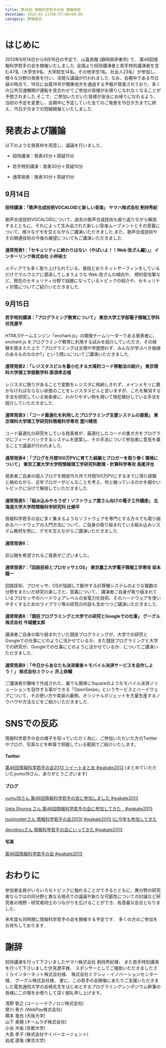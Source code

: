 ```yaml
---
title: 第46回 情報科学若手の会 開催報告
datetime: 2014-01-11T08:57:00+09:00
category: 開催報告
---
```


# はじめに

2013年9月14日から9月16日の予定で、山喜旅館 (静岡県伊東市) で、 第46回情報科学若手の会を開催いたしました. 全国より招待講演者と若手特別講演者を含む47名（大学生9名、大学院生14名、その他学生1名、社会人23名）が参加し、様々な分野の発表を行い、活発な議論が行われました. なお、会期中である15日昼の時点で、16日に台風18号が関東地方を通過する予報が発表されており、多くの公共交通機関が運転を見合わせてご参加の皆様がお帰りになれなくなることが予想されました.そこで、ご参加いただいた皆様が安全にお帰りになれるよう、当初の予定を変更し、会期中に予定していた全てのご発表を15日夕方までに終え、15日夕方までの短縮開催といたしました.

# 発表および議論

以下のような発表枠を用意し、議論を行いました．

*   招待講演：発表45分＋質疑15分

*   若手特別講演：発表30分＋質疑10分

*   通常発表：発表30分＋質疑10分

## 9月14日

#### 招待講演：「歌声合成技術VOCALOIDと新しい音楽」 ヤマハ株式会社 剣持秀紀

歌声合成技術VOCALOIDについて、過去の歌声合成技術も振り返りながら解説するとともに、それによって生み出された新しい音楽ムーブメントとその意義について、様々なデモを交えながらご講演いただきました.また、歌声合成技術やその関連技術の今後の展望についてもご講演いただきました.

#### 通常発表1：「セキュリティに終わりはない（やばいよ！！Web 改ざん編）」」 インターリンク株式会社 小林裕士

メディアでも多く取り上げられている、普段どおりネットサーフィンをしているだけでマルウエアに感染してしまうような Web 改ざんの傾向や、 標的型攻撃など、現在のセキュリティ分野で話題になっているトピックの紹介や、セキュリティ対策についてご紹介いただきました.

## 9月15日

#### 若手特別講演：「プログラミング教育について」 東京大学工学部電子情報工学科 伏見遼平

HTML5ゲームエンジン「enchant.js」の開発チームリーダーである発表者に、enchant.js をプログラミング教育に利用する試みを紹介していただき、その経験を踏まえた上で「プログラミングは文理や学歴問わず、みんなが学ぶべき価値のあるものなのか?」という問いについてご講演いただきました.

#### 通常発表2：「レジスタスピルを最小化する大域的コード移動法の紹介」 東京理科大学理工学部数学科 那須孝志様

レジスタに限りがあることで変数をレジスタに格納しきれず、メインメモリに置かなければならない状態のことをレジスタスピルと言いますが、これを解消する手法を研究している発表者に、わかりやすい例を用いて現在検討している手法を紹介していただきました.

#### 通常発表3：「コード最適化を利用したプログラミング支援システムの提案」 東京理科大学理工学研究科情報科学専攻 澄川靖信

コード最適化の研究をしている発表者が、最適化したコードの書き方をプログラマにフィードバックするシステムを提案し、その手法について参加者に意見を募ることで議論が行われました.

#### 通常発表4：「ブログを月間100万PVに育てた経験とブロガーを取り巻く環境について」 東京工業大学大学院情報理工学研究科数理・計算科学専攻 長尾洋也

発表者ご自身の個人ブログを開設15カ月で月間100万PVにするまでに得た経験と絡めながら、近年ブロガーがどんなことを考え、何と戦っているのかを細かいトピックに分けて解説していただきました.

#### 通常発表5：「組み込みやろうぜ！ソフトウェア屋さん向けの電子工作講座」 北海道大学大学院情報科学研究科 辻順平

情報科学若手の会に多く集まるようなソフトウェアを専門とする方々でも取り組めるハードウェアの入門方法について、ご自身の取り組まれている組み込みシステム教材を例に、デモを交えながらご講演いただきました.

#### 通常発表6：

非公開を希望されるご発表がございました。

#### 通常発表7：「回路技術とプロセッサとOS」 東京農工大学電子情報工学専攻 坂本龍一

回路技術、プロセッサ、OSが協調して動作する計算機システムのような複数の分野をまたいだ研究の楽しさと、意義について、 講演者ご自身が取り組まれているプロセッサのハードウェアレベルの省電力化技術、そのハードウェアを使いやすくするためのライブラリ等の研究の内容も含めつつご講演いただきました.

#### 通常発表8：「競技プログラミングと大学での研究とGoogleでの仕事」 グーグル株式会社 今城健太郎

講演者ご自身の取り組まれていた競技プログラミングが、大学での研究とGoogleでの仕事にどのように活かせているか、また競技プログラミングと大学での研究が、Googleでの仕事にどのように活かせているか、についてご講演いただきました.

#### 通常発表9：「今日からあなたも決済業者☆モバイル決済サービスを自作しよう！」 株式会社ミクシィ 井上恭輔

ご講演者が趣味で作成された、誰でも簡単にSquareのようなモバイル決済ソリューションを自作する事ができる「OpenSwipe」というサービスとハードウェアについて、その使い方や実装の裏側、オリジナルガジェットを大量生産するノウハウや方法などをご紹介いただきました.

# SNSでの反応

情報科学若手の会の様子を知っていただく為に、ご参加いただいた方のTwitterやブログ、写真などを幹事で把握している範囲でご紹介いたします。

#### Twitter

[第46回情報科学若手の会2013 ツイートまとめ #wakate2013](http://togetter.com/li/564177) (まとめていただいたyumu19さん、ありがとうございます)

#### ブログ

[yumu19さん 第46回情報科学若手の会に参加しました #wakate2013](http://yumulog.hatenablog.com/entry/2013/09/21/173835)

[Ueta Shunya さん 第46回情報科学若手の会に参加してきた　#wakate2013](http://hurutoriya.blogspot.jp/2013/09/wakate2013.html)

[tsujimotterさん 情報科学若手の会2013( #wakate2013 )に今年も参加してきた](http://tsujimotter.info/2013/09/19/wakate2013/)

[decobisuさん 情報科学若手の会にいってきた #wakate2013](http://decobisu.hatenablog.com/entry/2013/09/24/012923)

#### 写真

[第46回情報科学若手の会 #wakate2013](http://www.flickr.com/groups/2274384@N25/)

# おわりに

参加者全員がいろいろなトピックに触れることができるとともに、異分野の研究者ならではの同分野と異なる視点での議論や新たな可能性についての討論など研究者の視野・研究者同士のつながりを広げることができ、有意義な会合となりました．

来年度も同時期に情報科学若手の会を開催する予定です． 多くの方のご参加をお待ちしております．

# 謝辞

招待講演を行って下さいましたヤマハ株式会社 剣持秀紀様、 また若手特別講演を行って下さいました伏見遼平様、 スポンサーとしてご援助いただきましたさくらインターネット株式会社様、 株式会社ミクシィ・イノベーションセンター様、 グーグル株式会社様、 更に、この若手の会開催にあたりご支援いただきました電気通信大学の岩崎先生をはじめとするプログラミングシンポジウム幹事の皆様にこの場をお借りして深く御礼申し上げます。

浅野 智之 (ユーシーテクノロジ株式会社)  
曾川 景介 (WebPay株式会社)  
橋本 竜也 (大阪大学)  
山下 美穂 (チームラボ株式会社)  
小谷 大祐 (京都大学)  
大島 孝子 (株式会社サイバーエージェント)  
岩成 達哉 (東京大学)